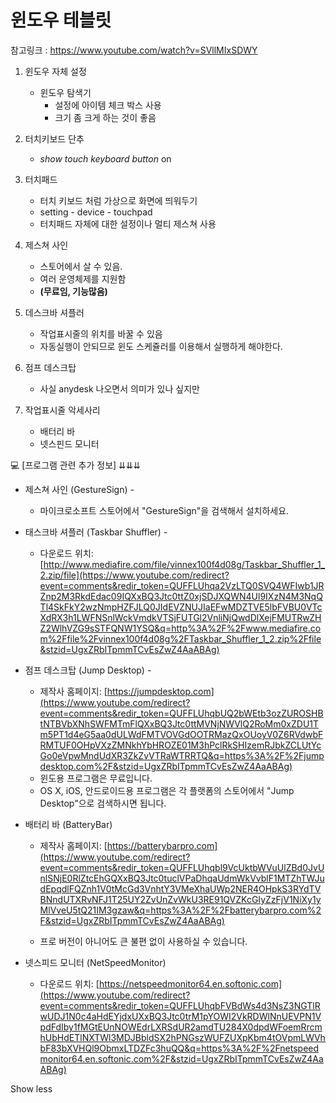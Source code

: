윈도우 테블릿
==

참고링크 : https://www.youtube.com/watch?v=SVllMIxSDWY



1. 윈도우 자체 설정
   - 윈도우 탐색기 
     - 설정에 아이템 체크 박스 사용
     - 크기 좀 크게 하는 것이 좋음
2. 터치키보드 단추
   - *show touch keyboard button* on

3. 터치패드
   - 터치 키보드 처럼 가상으로 화면에 띄워두기
   - setting - device - touchpad 
   - 터치패드 자체에 대한 설정이나 멀티 제스쳐 사용

4. 제스쳐 사인 
   - 스토어에서 살 수 있음.
   - 여러 운영체제를 지원함
   - **(무료임, 기능많음)**
5. 데스크바 셔플러
   - 작업표시줄의 위치를 바꿀 수 있음
   - 자동실행이 안되므로 윈도 스케쥴러를 이용해서 실행하게 해야한다.
6. 점프 데스크탑
   - 사실 anydesk 나오면서 의미가 있나 싶지만 
7. 작업표시줄 악세사리
   - 배터리 바 
   - 넷스핀드 모니터 



💻 [프로그램 관련 추가 정보] ⇊⇊⇊  

- 제스쳐 사인 (GestureSign) - 

  - 마이크로소프트 스토어에서 "GestureSign"을 검색해서 설치하세요. 

  

- 태스크바 셔플러 (Taskbar Shuffler) -

  -  다운로드 위치: [http://www.mediafire.com/file/vinnex100f4d08g/Taskbar_Shuffler_1_2.zip/file](https://www.youtube.com/redirect?event=comments&redir_token=QUFFLUhqa2VzLTQ0SVQ4WFIwb1JRZnp2M3RkdEdac09IQXxBQ3Jtc0ttZ0xjSDJXQWN4Ul9IXzN4M3NqQTl4SkFkY2wzNmpHZFJLQ0JIdEVZNUJIaEFwMDZTVE5lbFVBU0VTcXdRX3h1LWFNSnlWckVmdkVTSjFUTGl2VnliNjQwdDlXejFMUTRwZHZ2WlhVZG9sSTFQNW1YSQ&q=http%3A%2F%2Fwww.mediafire.com%2Ffile%2Fvinnex100f4d08g%2FTaskbar_Shuffler_1_2.zip%2Ffile&stzid=UgxZRbITpmmTCvEsZwZ4AaABAg) 

    

- 점프 데스크탑 (Jump Desktop) - 

  - 제작사 홈페이지: [https://jumpdesktop.com](https://www.youtube.com/redirect?event=comments&redir_token=QUFFLUhqbUQ2bWEtb3ozZUROSHBtNTBVbXNhSWFMTmFlQXxBQ3Jtc0ttMVNjNWVlQ2RoMm0xZDU1Tm5PT1d4eG5aa0dULWdFMTVOVGdOOTRMazQxOUoyV0Z6RVdwbFRMTUF0OHpVXzZMNkhYbHROZE01M3hPclRkSHIzemRJbkZCLUtYcGo0eVpwMndUdXR3ZkZvVTRaWTRRTQ&q=https%3A%2F%2Fjumpdesktop.com%2F&stzid=UgxZRbITpmmTCvEsZwZ4AaABAg) 
  - 윈도용 프로그램은 무료입니다. 
  - OS X, iOS, 안드로이드용 프로그램은 각 플랫폼의 스토어에서 "Jump Desktop"으로 검색하시면 됩니다. 

- 배터리 바 (BatteryBar) 

  - 제작사 홈페이지: [https://batterybarpro.com](https://www.youtube.com/redirect?event=comments&redir_token=QUFFLUhqbl9VcUktbWVuUlZBd0JvUnlSNjE0RlZtcEhGQXxBQ3Jtc0tuclVPaDhqaUdmWkVvblF1MTZhTWJudEpqdlFQZnh1V0tMcGd3VnhtY3VMeXhaUWp2NER4OHpkS3RYdTVBNndUTXRvNFJ1T25UY2ZvUnZvWkU3RE91QVZKcGIyZzFjV1NiXy1yMlVveU5tQ21IM3gzaw&q=https%3A%2F%2Fbatterybarpro.com%2F&stzid=UgxZRbITpmmTCvEsZwZ4AaABAg) 

  - 프로 버전이 아니어도 큰 불편 없이 사용하실 수 있습니다. 

    

- 넷스피드 모니터 (NetSpeedMonitor) 

  - 다운로드 위치: [https://netspeedmonitor64.en.softonic.com](https://www.youtube.com/redirect?event=comments&redir_token=QUFFLUhqbFVBdWs4d3NsZ3NGTlRwUDJ1N0c4aHdEYjdxUXxBQ3Jtc0trM1pYOWI2VkRDWlNnUEVPN1VpdFdIby1fMGtEUnNOWEdrLXRSdUR2amdTU284X0dpdWFoemRrcmhUbHdETlNXTWl3MDJBbldSX2hPNGszWUFZUXpKbm4tOVpmLWVhbF83bXVHQl9ObmxLTDZFc3huQQ&q=https%3A%2F%2Fnetspeedmonitor64.en.softonic.com%2F&stzid=UgxZRbITpmmTCvEsZwZ4AaABAg)

Show less